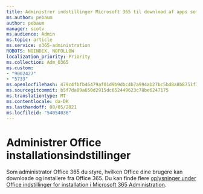 ```yaml
---
title: Administrer indstillinger Microsoft 365 til download af apps software
ms.author: pebaum
author: pebaum
manager: scotv
ms.audience: Admin
ms.topic: article
ms.service: o365-administration
ROBOTS: NOINDEX, NOFOLLOW
localization_priority: Priority
ms.collection: Adm_O365
ms.custom:
- "9002427"
- "5733"
ms.openlocfilehash: 479c4fbfb46479af01d9b9dbc4b7a994ab27bc5bd8a8b8751f3dc9d203a60313
ms.sourcegitcommit: b5f7da89a650d2915dc652449623c78be6247175
ms.translationtype: MT
ms.contentlocale: da-DK
ms.lasthandoff: 08/05/2021
ms.locfileid: "54054036"
---
```

# <a name="manage-office-installation-options"></a>Administrer Office installationsindstillinger

Som administrator Office 365 du styre, hvilken Office dine brugere kan downloade og installere fra Office 365. Du kan finde flere [oplysninger under Office indstillinger for installation i Microsoft 365 Administration](https://docs.microsoft.com/deployoffice/manage-software-download-settings-office-365).
